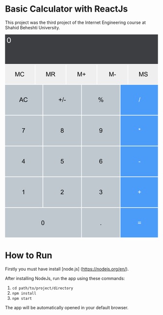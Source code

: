 # Basic Calculator with ReactJs
This project was the third project of the Internet Engineering course at Shahid Beheshti University.


![](https://github.com/mohammadhashemii/IE-Assignments/blob/master/Project3/app-images/calculator.png)

# How to Run

Firstly you must have install [node.js] (https://nodejs.org/en/).

After installing NodeJs, run the app using these commands:

 1. `cd path/to/project/directory`
 2. `npm install` 
 3. `npm start`

The app will be automatically opened in your default browser.

